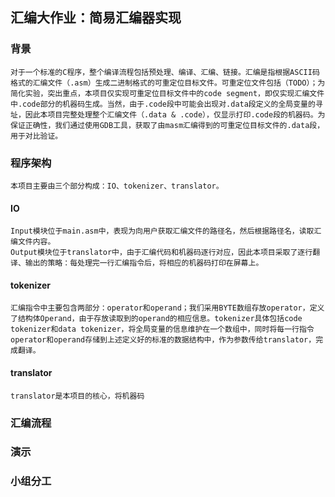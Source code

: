 ## 汇编大作业：简易汇编器实现
### 背景
    对于一个标准的C程序，整个编译流程包括预处理、编译、汇编、链接。汇编是指根据ASCII码格式的汇编文件（.asm）生成二进制格式的可重定位目标文件。可重定位文件包括（TODO）；为简化实验，突出重点，本项目仅实现可重定位目标文件中的code segment，即仅实现汇编文件中.code部分的机器码生成。当然，由于.code段中可能会出现对.data段定义的全局变量的寻址，因此本项目完整处理整个汇编文件（.data & .code），仅显示打印.code段的机器码。为保证正确性，我们通过使用GDB工具，获取了由masm汇编得到的可重定位目标文件的.data段，用于对比验证。
### 程序架构
    本项目主要由三个部分构成：IO、tokenizer、translator。
#### IO
    Input模块位于main.asm中，表现为向用户获取汇编文件的路径名，然后根据路径名，读取汇编文件内容。
    Output模块位于translator中，由于汇编代码和机器码逐行对应，因此本项目采取了逐行翻译、输出的策略：每处理完一行汇编指令后，将相应的机器码打印在屏幕上。
#### tokenizer
    汇编指令中主要包含两部分：operator和operand；我们采用BYTE数组存放operator，定义了结构体Operand，由于存放读取到的operand的相应信息。tokenizer具体包括code tokenizer和data tokenizer，将全局变量的信息维护在一个数组中，同时将每一行指令operator和operand存储到上述定义好的标准的数据结构中，作为参数传给translator，完成翻译。
#### translator
    translator是本项目的核心，将机器码
### 汇编流程

### 演示

### 小组分工